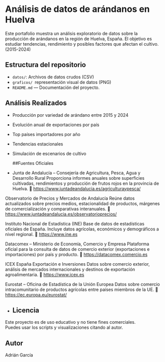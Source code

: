 # Análisis de datos de arándanos en Huelva

Este portafolio muestra un análisis exploratorio de datos sobre la producción de arándanos en la región de Huelva, España. El objetivo es estudiar tendencias, rendimiento y posibles factores que afectan el cultivo.(2015-2024)

## Estructura del repositorio

- `datos/`: Archivos de datos crudos (CSV)
- `graficos/ `representación visual de datos (PNG)
- `README.md` — Documentación del proyecto.
## Análisis Realizados

- Producción por variedad de arándano entre 2015 y 2024
- Evolución anual de exportaciones por país
- Top países importadores por año
- Tendencias estacionales
- Simulación de escenarios de cultivo
  
  ##Fuentes Oficiales
- Junta de Andalucía – Consejería de Agricultura, Pesca, Agua y Desarrollo Rural
Proporciona informes anuales sobre superficies cultivadas, rendimientos y producción de frutos rojos en la provincia de Huelva.
🔗 https://www.juntadeandalucia.es/agriculturaypesca/

Observatorio de Precios y Mercados de Andalucía
Reúne datos actualizados sobre precios medios, estacionalidad de productos, márgenes de comercialización y comparativas interanuales.
🔗 https://www.juntadeandalucia.es/observatorioprecios/

Instituto Nacional de Estadística (INE)
Base de datos de estadísticas oficiales de España. Incluye datos agrícolas, económicos y demográficos a nivel regional.
🔗 https://www.ine.es

Datacomex – Ministerio de Economía, Comercio y Empresa
Plataforma oficial para la consulta de datos de comercio exterior (exportaciones e importaciones) por país y producto.
🔗 https://datacomex.comercio.es

ICEX España Exportación e Inversiones
Datos sobre comercio exterior, análisis de mercados internacionales y destinos de exportación agroalimentaria.
🔗 https://www.icex.es

Eurostat – Oficina de Estadística de la Unión Europea
Datos sobre comercio intracomunitario de productos agrícolas entre países miembros de la UE.
🔗 https://ec.europa.eu/eurostat/
- ## Licencia

Este proyecto es de uso educativo y no tiene fines comerciales.  
Puedes usar los scripts y visualizaciones citando al autor.
## Autor

Adrián García
